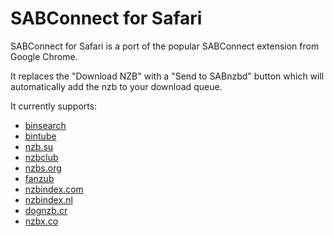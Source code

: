 SABConnect for Safari
=====================

SABConnect for Safari is a port of the popular SABConnect extension from Google Chrome.

It replaces the "Download NZB" with a "Send to SABnzbd" button which will automatically add the nzb to your download queue.

It currently supports:

- [binsearch](http://www.binsearch.info)
- [bintube](http://www.bintube.com)
- [nzb.su](http://www.nzb.su)
- [nzbclub](http://www.nzbclub.com)
- [nzbs.org](https://www.nzbs.org)
- [fanzub](http://fanzub.com)
- [nzbindex.com](http://nzbindex.com)
- [nzbindex.nl](http://nzbindex.nl)
- [dognzb.cr](https://dognzb.cr)
- [nzbx.co](https://nzbx.co)